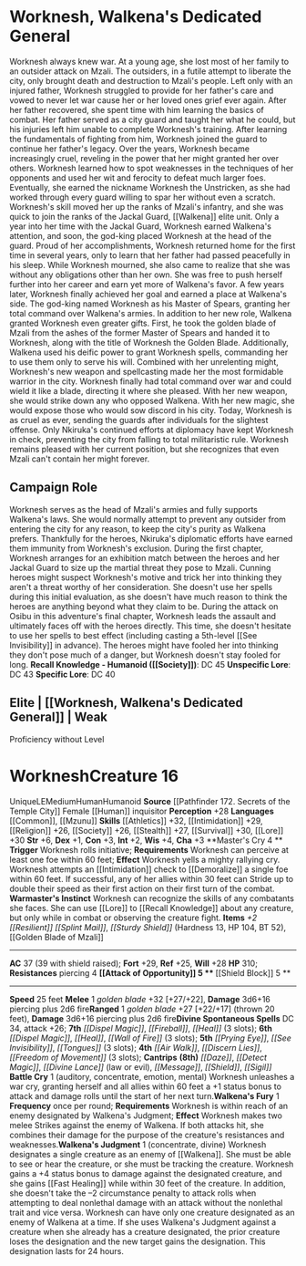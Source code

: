 ﻿---
ac: '37'
alignment: LE
all_resistance: null
burrow_speed: null
charisma: '+3'
climb_speed: null
constitution: '+3'
creature_ability:
- Attack of Opportunity
- Battle Cry
- Master's Cry
- Shield Block
- Walkena's Fury
- Walkena's Judgment
- Warmaster's Instinct
creature_family: null
description: Worknesh always knew war. At a young age, she lost most of her family
  to an outsider attack on Mzali. The outsiders, in a futile attempt to liberate the
  city, only brought death and destruction to Mzali's people. Left only with an injured
  father, Worknesh struggled to provide for her father's care and vowed to never let
  war cause her or her loved ones grief ever again.<br/><br/> After her father recovered,
  she spent time with him learning the basics of combat. Her father served as a city
  guard and taught her what he could, but his injuries left him unable to complete
  Worknesh's training. After learning the fundamentals of fighting from him, Worknesh
  joined the guard to continue her father's legacy. Over the years, Worknesh became
  increasingly cruel, reveling in the power that her might granted her over others.
  Worknesh learned how to spot weaknesses in the techniques of her opponents and used
  her wit and ferocity to defeat much larger foes. Eventually, she earned the nickname
  Worknesh the Unstricken, as she had worked through every guard willing to spar her
  without even a scratch.<br/><br/> Worknesh's skill moved her up the ranks of Mzali's
  infantry, and she was quick to join the ranks of the Jackal Guard, [[DATABASE/deity/Walkena|Walkena's]]
  elite unit. Only a year into her time with the Jackal Guard, Worknesh earned Walkena's
  attention, and soon, the god-king placed Worknesh at the head of the guard. Proud
  of her accomplishments, Worknesh returned home for the first time in several years,
  only to learn that her father had passed peacefully in his sleep. While Worknesh
  mourned, she also came to realize that she was without any obligations other than
  her own. She was free to push herself further into her career and earn yet more
  of Walkena's favor.<br/><br/> A few years later, Worknesh finally achieved her goal
  and earned a place at Walkena's side. The god-king named Worknesh as his Master
  of Spears, granting her total command over Walkena's armies. In addition to her
  new role, Walkena granted Worknesh even greater gifts. First, he took the golden
  blade of Mzali from the ashes of the former Master of Spears and handed it to Worknesh,
  along with the title of Worknesh the Golden Blade. Additionally, Walkena used his
  deific power to grant Worknesh spells, commanding her to use them only to serve
  his will. Combined with her unrelenting might, Worknesh's new weapon and spellcasting
  made her the most formidable warrior in the city.<br/><br/> Worknesh finally had
  total command over war and could wield it like a blade, directing it where she pleased.
  With her new weapon, she would strike down any who opposed Walkena. With her new
  magic, she would expose those who would sow discord in his city.<br/><br/> Today,
  Worknesh is as cruel as ever, sending the guards after individuals for the slightest
  offense. Only Nkiruka's continued efforts at diplomacy have kept Worknesh in check,
  preventing the city from falling to total militaristic rule. Worknesh remains pleased
  with her current position, but she recognizes that even Mzali can't contain her
  might forever.
dexterity: '+1'
element: null
fly_speed: null
fortitude: '+29'
hp: '310'
id: '1710'
immunity: null
intelligence: '+2'
land_speed: '25'
language:
- '[[DATABASE/language/Common|Common]]'
- '[[DATABASE/language/Mzunu|Mzunu]]'
level: '16'
max_speed: '25'
name: Worknesh
perception: '+28'
rarity: Unique
reflex: '+25'
resistance:
- piercing 4
rus_type_level: null
sense: null
size: Medium
skill:
- '[[DATABASE/skill/Athletics|Athletics]] +32'
- '[[DATABASE/skill/Intimidation|Intimidation]] +29'
- '[[DATABASE/skill/Religion|Religion]] +26'
- '[[DATABASE/skill/Society|Society]] +26'
- '[[DATABASE/skill/Stealth|Stealth]] +27'
- '[[DATABASE/skill/Survival|Survival]] +30'
- '[[DATABASE/skill/Lore|Warfare Lore]] +30'
source: '[[DATABASE/source/Pathfinder 172. Secrets of the Temple City|Pathfinder #172:
  Secrets of the Temple City]]'
speed:
- 25 feet
spell:
- '[[DATABASE/spell/Air Walk|Air Walk]]'
- '[[DATABASE/spell/Daze|Daze]]'
- '[[DATABASE/spell/Detect Magic|Detect Magic]]'
- '[[DATABASE/spell/Discern Lies|Discern Lies]]'
- '[[DATABASE/spell/Dispel Magic|Dispel Magic]]'
- '[[DATABASE/spell/Divine Lance|Divine Lance]]'
- '[[DATABASE/spell/Fireball|Fireball]]'
- '[[DATABASE/spell/Freedom of Movement|Freedom of Movement]]'
- '[[DATABASE/spell/Heal|Heal]]'
- '[[DATABASE/spell/Message|Message]]'
- '[[DATABASE/spell/Prying Eye|Prying Eye]]'
- '[[DATABASE/spell/See Invisibility|See Invisibility]]'
- '[[DATABASE/spell/Shield|Shield]]'
- '[[DATABASE/spell/Sigil|Sigil]]'
- '[[DATABASE/spell/Tongues|Tongues]]'
- '[[DATABASE/spell/Wall of Fire|Wall ofFire]]'
strength: '+6'
strength_req: '6'
strongest_save:
- Fortitude
swim_speed: null
trait:
- '[[DATABASE/trait/Human|Human]]'
- '[[DATABASE/trait/Humanoid|Humanoid]]'
- '[[DATABASE/trait/Unique|Unique]]'
type: Creature
vision: null
weakest_save:
- Reflex
weakness: null
will: '+28'
wisdom: '+4'

---
# Worknesh, Walkena's Dedicated General

Worknesh always knew war. At a young age, she lost most of her family to an outsider attack on Mzali. The outsiders, in a futile attempt to liberate the city, only brought death and destruction to Mzali's people. Left only with an injured father, Worknesh struggled to provide for her father's care and vowed to never let war cause her or her loved ones grief ever again.
 After her father recovered, she spent time with him learning the basics of combat. Her father served as a city guard and taught her what he could, but his injuries left him unable to complete Worknesh's training. After learning the fundamentals of fighting from him, Worknesh joined the guard to continue her father's legacy. Over the years, Worknesh became increasingly cruel, reveling in the power that her might granted her over others. Worknesh learned how to spot weaknesses in the techniques of her opponents and used her wit and ferocity to defeat much larger foes. Eventually, she earned the nickname Worknesh the Unstricken, as she had worked through every guard willing to spar her without even a scratch.
 Worknesh's skill moved her up the ranks of Mzali's infantry, and she was quick to join the ranks of the Jackal Guard, [[Walkena]] elite unit. Only a year into her time with the Jackal Guard, Worknesh earned Walkena's attention, and soon, the god-king placed Worknesh at the head of the guard. Proud of her accomplishments, Worknesh returned home for the first time in several years, only to learn that her father had passed peacefully in his sleep. While Worknesh mourned, she also came to realize that she was without any obligations other than her own. She was free to push herself further into her career and earn yet more of Walkena's favor.
 A few years later, Worknesh finally achieved her goal and earned a place at Walkena's side. The god-king named Worknesh as his Master of Spears, granting her total command over Walkena's armies. In addition to her new role, Walkena granted Worknesh even greater gifts. First, he took the golden blade of Mzali from the ashes of the former Master of Spears and handed it to Worknesh, along with the title of Worknesh the Golden Blade. Additionally, Walkena used his deific power to grant Worknesh spells, commanding her to use them only to serve his will. Combined with her unrelenting might, Worknesh's new weapon and spellcasting made her the most formidable warrior in the city.
 Worknesh finally had total command over war and could wield it like a blade, directing it where she pleased. With her new weapon, she would strike down any who opposed Walkena. With her new magic, she would expose those who would sow discord in his city.
 Today, Worknesh is as cruel as ever, sending the guards after individuals for the slightest offense. Only Nkiruka's continued efforts at diplomacy have kept Worknesh in check, preventing the city from falling to total militaristic rule. Worknesh remains pleased with her current position, but she recognizes that even Mzali can't contain her might forever.

## Campaign Role

Worknesh serves as the head of Mzali's armies and fully supports Walkena's laws. She would normally attempt to prevent any outsider from entering the city for any reason, to keep the city's purity as Walkena prefers. Thankfully for the heroes, Nkiruka's diplomatic efforts have earned them immunity from Worknesh's exclusion.
 During the first chapter, Worknesh arranges for an exhibition match between the heroes and her Jackal Guard to size up the martial threat they pose to Mzali. Cunning heroes might suspect Worknesh's motive and trick her into thinking they aren't a threat worthy of her consideration. She doesn't use her spells during this initial evaluation, as she doesn't have much reason to think the heroes are anything beyond what they claim to be.
 During the attack on Osibu in this adventure's final chapter, Worknesh leads the assault and ultimately faces off with the heroes directly. This time, she doesn't hesitate to use her spells to best effect (including casting a 5th-level [[See Invisibility]] in advance). The heroes might have fooled her into thinking they don't pose much of a danger, but Worknesh doesn't stay fooled for long.
**Recall Knowledge - Humanoid ([[Society]])**: DC 45
**Unspecific Lore**: DC 43
**Specific Lore**: DC 40

## Elite | [[Worknesh, Walkena's Dedicated General]] | Weak
Proficiency without Level

# Worknesh<span class="item-type">Creature 16</span>

<span class="trait-unique item-trait">Unique</span><span class="trait-alignment item-trait">LE</span><span class="trait-size item-trait">Medium</span><span class="item-trait">Human</span><span class="item-trait">Humanoid</span>
**Source** [[Pathfinder 172. Secrets of the Temple City]]
Female [[Human]] inquisitor
**Perception** +28
**Languages** [[Common]], [[Mzunu]]
**Skills** [[Athletics]] +32, [[Intimidation]] +29, [[Religion]] +26, [[Society]] +26, [[Stealth]] +27, [[Survival]] +30, [[Lore]] +30
**Str** +6, **Dex** +1, **Con** +3, **Int** +2, **Wis** +4, **Cha** +3
**Master's Cry <span class="action-icon">4</span> ** **Trigger** Worknesh rolls initiative; **Requirements** Worknesh can perceive at least one foe within 60 feet; **Effect** Worknesh yells a mighty rallying cry. Worknesh attempts an [[Intimidation]] check to [[Demoralize]] a single foe within 60 feet. If successful, any of her allies within 30 feet can Stride up to double their speed as their first action on their first turn of the combat.
**Warmaster's Instinct** Worknesh can recognize the skills of any combatants she faces. She can use [[Lore]] to [[Recall Knowledge]] about any creature, but only while in combat or observing the creature fight.
**Items** _+2 [[Resilient]] [[Splint Mail]]_, _[[Sturdy Shield]]_ (Hardness 13, HP 104, BT 52), [[Golden Blade of Mzali]]

---
**AC** 37 (39 with shield raised); **Fort** +29, **Ref** +25, **Will** +28
**HP** 310; **Resistances** piercing 4
<span class="in-box-ability">**[[Attack of Opportunity]] <span class="action-icon">5</span> ** </span><span class="in-box-ability">**[[Shield Block]] <span class="action-icon">5</span> ** </span>

---
**Speed** 25 feet
<span class="in-box-ability">**Melee** <span class="action-icon">1</span> _golden blade_ +32 [+27/+22], **Damage** 3d6+16 piercing plus 2d6 fire</span><span class="in-box-ability">**Ranged** <span class="action-icon">1</span> _golden blade_ +27 [+22/+17] (thrown 20 feet), **Damage** 3d6+16 piercing plus 2d6 fire</span>**Divine Spontaneous Spells** DC 34, attack +26; **7th** _[[Dispel Magic]]_, _[[Fireball]]_, _[[Heal]]_ (3 slots); **6th** _[[Dispel Magic]]_, _[[Heal]]_, _[[Wall of Fire]]_ (3 slots); **5th** _[[Prying Eye]]_, _[[See Invisibility]]_, _[[Tongues]]_ (3 slots); **4th** _[[Air Walk]]_, _[[Discern Lies]]_, _[[Freedom of Movement]]_ (3 slots); **Cantrips** **(8th)** _[[Daze]]_, _[[Detect Magic]]_, _[[Divine Lance]]_ (law or evil), _[[Message]]_, _[[Shield]]_, _[[Sigil]]_
<span class="in-box-ability">**Battle Cry** <span class="action-icon">1</span> (auditory, concentrate, emotion, mental) Worknesh unleashes a war cry, granting herself and all allies within 60 feet a +1 status bonus to attack and damage rolls until the start of her next turn.</span><span class="in-box-ability">**Walkena's Fury** <span class="action-icon">1</span> **Frequency** once per round; **Requirements** Worknesh is within reach of an enemy designated by Walkena's Judgment; **Effect** Worknesh makes two melee Strikes against the enemy of Walkena. If both attacks hit, she combines their damage for the purpose of the creature's resistances and weaknesses.</span><span class="in-box-ability">**Walkena's Judgment** <span class="action-icon">1</span> (concentrate, divine) Worknesh designates a single creature as an enemy of [[Walkena]]. She must be able to see or hear the creature, or she must be tracking the creature. Worknesh gains a +4 status bonus to damage against the designated creature, and she gains [[Fast Healing]] while within 30 feet of the creature. In addition, she doesn't take the –2 circumstance penalty to attack rolls when attempting to deal nonlethal damage with an attack without the nonlethal trait and vice versa.
 Worknesh can have only one creature designated as an enemy of Walkena at a time. If she uses Walkena's Judgment against a creature when she already has a creature designated, the prior creature loses the designation and the new target gains the designation. This designation lasts for 24 hours.</span>